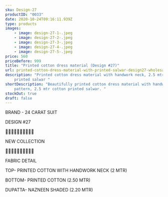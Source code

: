 ```yaml
---
sku: Design-27
productID: "0033"
date: 2020-10-24T09:16:11.939Z
type: products
images:
    - image: design-27-1-.jpeg
    - image: design-27-2-.jpeg
    - image: design-27-3-.jpeg
    - image: design-27-4-.jpeg
    - image: design-27-5-.jpeg
price: 560
priceBefore: 999
title: "Printed cotton dress material (Design #27)"
url: printed-cotton-dress-material-with-printed-salwar-design27-wholesale
description: "Printed cotton dress material with handwork neck, 2.5 mtr cotton
    printed salwar "
shortDescription: "Beautifully printed cotton dress material with handwork neck
    pattern, 2.5 mtr cotton printed salwar. "
stockOut: true
draft: false
---
```


BRAND - 24 CARAT SUIT

DESIGN #27

💐💐💐💐💐💐💐💐💐💐

NEW COLLECTION

🌷🌷🌷🌷🌷🌷🌷🌷🌷🌷

FABRIC DETAIL

TOP- PRINTED COTTON WITH HANDWORK NECK (2 MTR)

BOTTOM- PRINTED COTTON (2.50 MTR)

DUPATTA- NAZNEEN SHADED (2.20 MTR)
